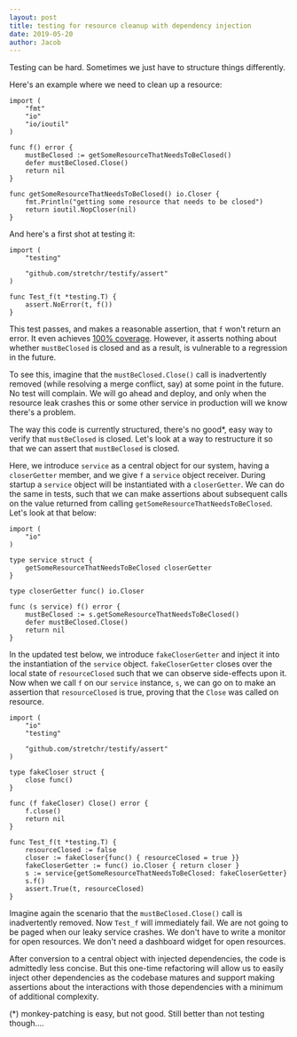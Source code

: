 ```yaml
---
layout: post
title: testing for resource cleanup with dependency injection
date: 2019-05-20
author: Jacob
---
```


Testing can be hard.  Sometimes we just have to structure things differently.  

Here's an example where we need to clean up a resource:
```
import (
	"fmt"
	"io"
	"io/ioutil"
)

func f() error {
	mustBeClosed := getSomeResourceThatNeedsToBeClosed()
	defer mustBeClosed.Close()
	return nil
}

func getSomeResourceThatNeedsToBeClosed() io.Closer {
	fmt.Println("getting some resource that needs to be closed")
	return ioutil.NopCloser(nil)
}
```

And here's a first shot at testing it:
```
import (
	"testing"

	"github.com/stretchr/testify/assert"
)

func Test_f(t *testing.T) {
	assert.NoError(t, f())
}
```

This test passes, and makes a reasonable assertion, that `f` won't return an error.  It even achieves [100% coverage](https://wwwin-github.cisco.com/jchampne/NotesOnCode/wiki/the-coverage-is-a-lie-(or-is-it%3F)).  However, it asserts nothing about whether `mustBeClosed` is closed and as a result, is vulnerable to a regression in the future.  

To see this, imagine that the `mustBeClosed.Close()` call is inadvertently removed (while resolving a merge conflict, say) at some point in the future.  No test will complain.  We will go ahead and deploy, and only when the resource leak crashes this or some other service in production will we know there's a problem.  

The way this code is currently structured, there's no good*, easy way to verify that `mustBeClosed` is closed. 
 Let's look at a way to restructure it so that we can assert that `mustBeClosed` is closed.

Here, we introduce `service` as a central object for our system, having a `closerGetter` member, and we give `f` a `service` object receiver.  During startup a `service` object will be instantiated with a `closerGetter`.  We can do the same in tests, such that we can make assertions about subsequent calls on the value returned from calling `getSomeResourceThatNeedsToBeClosed`.  Let's look at that below:

```
import (
	"io"
)

type service struct {
	getSomeResourceThatNeedsToBeClosed closerGetter
}

type closerGetter func() io.Closer

func (s service) f() error {
	mustBeClosed := s.getSomeResourceThatNeedsToBeClosed()
	defer mustBeClosed.Close()
	return nil
}
```

In the updated test below, we introduce `fakeCloserGetter` and inject it into the instantiation of the `service` object.  `fakeCloserGetter` closes over the local state of `resourceClosed` such that we can observe side-effects upon it.  Now when we call `f` on our `service` instance, `s`, we can go on to make an assertion that `resourceClosed` is true, proving that the `Close` was called on resource.  

```
import (
	"io"
	"testing"

	"github.com/stretchr/testify/assert"
)

type fakeCloser struct {
	close func()
}

func (f fakeCloser) Close() error {
	f.close()
	return nil
}

func Test_f(t *testing.T) {
	resourceClosed := false
	closer := fakeCloser{func() { resourceClosed = true }}
	fakeCloserGetter := func() io.Closer { return closer }
	s := service{getSomeResourceThatNeedsToBeClosed: fakeCloserGetter}
	s.f()
	assert.True(t, resourceClosed)
}
```

Imagine again the scenario that the `mustBeClosed.Close()` call is inadvertently removed.  Now `Test_f` will immediately fail.  We are not going to be paged when our leaky service crashes. We don't have to write a monitor for open resources.  We don't need a dashboard widget for open resources.  

After conversion to a central object with injected dependencies, the code is admittedly less concise.  But this one-time refactoring will allow us to easily inject other dependencies as the codebase matures and support making assertions about the interactions with those dependencies with a minimum of additional complexity.

(*) monkey-patching is easy, but not good.  Still better than not testing though....